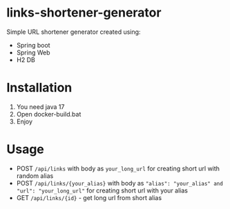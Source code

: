 # links-shortener-generator
Simple URL shortener generator created using:
* Spring boot
* Spring Web
* H2 DB


# Installation
1. You need java 17
2. Open docker-build.bat
3. Enjoy

# Usage
* POST `/api/links` with body as `your_long_url` for creating short url with random alias
* POST `/api/links/{your_alias}` with body as `"alias": "your_alias" and "url": "your_long_url"` for creating short url with your alias
* GET `/api/links/{id}` - get long url from short alias
